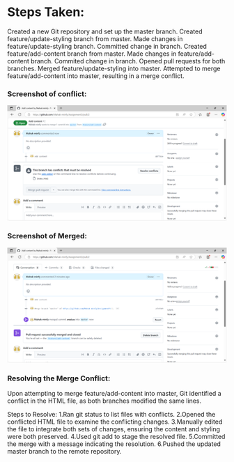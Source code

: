 # Steps Taken:
Created a new Git repository and set up the master branch.
Created feature/update-styling branch from master.
Made changes in feature/update-styling branch.
Committed change in branch.
Created feature/add-content branch from master.
Made changes in feature/add-content branch.
Commited change in branch.
Opened pull requests for both branches.
Merged feature/update-styling into master.
Attempted to merge feature/add-content into master, resulting in a merge conflict.

### Screenshot of conflict:
![Conflict](conflicts.png)

### Screenshot of Merged:
![Pull request merged successfully](resolve.png)

### Resolving the Merge Conflict:
Upon attempting to merge feature/add-content into master, Git identified a conflict in the HTML file, as both branches modified the same lines.

Steps to Resolve:
1.Ran git status to list files with conflicts.
2.Opened the conflicted HTML file to examine the conflicting changes.
3.Manually edited the file to integrate both sets of changes, ensuring the content and styling were both preserved.
4.Used git add <file> to stage the resolved file.
5.Committed the merge with a message indicating the resolution.
6.Pushed the updated master branch to the remote repository.
